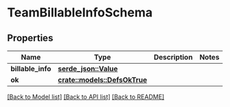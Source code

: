 # TeamBillableInfoSchema

## Properties

Name | Type | Description | Notes
------------ | ------------- | ------------- | -------------
**billable_info** | [**serde_json::Value**](.md) |  | 
**ok** | [**crate::models::DefsOkTrue**](defs_ok_true.md) |  | 

[[Back to Model list]](../README.md#documentation-for-models) [[Back to API list]](../README.md#documentation-for-api-endpoints) [[Back to README]](../README.md)



